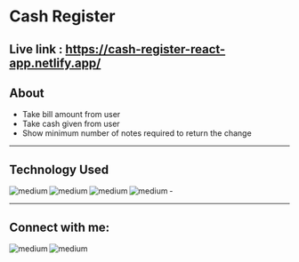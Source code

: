 Cash Register
============

## Live link : https://cash-register-react-app.netlify.app/
## About
- Take bill amount from user
- Take cash given from user
- Show minimum number of notes required to return the change

---
## Technology Used
<img align="left" alt="medium" src="https://img.shields.io/badge/React-20232A?style=for-the-badge&logo=react&logoColor=61DAFB" />
<img align="left" alt="medium" src="https://img.shields.io/badge/HTML-239120?style=for-the-badge&logo=html5&logoColor=white" />
<img align="left" alt="medium" src="https://img.shields.io/badge/CSS-239120?&style=for-the-badge&logo=css3&logoColor=white" />
<img align="left" alt="medium" src="https://img.shields.io/badge/JavaScript-F7DF1E?style=for-the-badge&logo=javascript&logoColor=black" />
 -



---


## Connect with me:

[<img align="left" alt="medium" src="https://img.shields.io/badge/LinkedIn-0077B5?style=for-the-badge&logo=linkedin&logoColor=white" />](https://www.linkedin.com/in/nikhiljugale007)

[<img align="left" alt="medium" src="https://img.shields.io/badge/Instagram-E4405F?style=for-the-badge&logo=instagram&logoColor=white" />](https://www.instagram.com/nikhiljugale007/)
